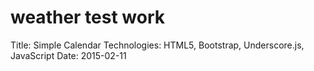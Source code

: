 # weather test work
Title: Simple Calendar
Technologies: HTML5, Bootstrap, Underscore.js, JavaScript
Date: 2015-02-11
